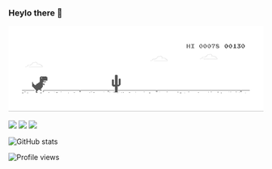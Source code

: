 ### Heylo there 👋

<img src="https://github.com/rahulsunil2/rahulsunil2/blob/master/media/dino.gif">

![](https://img.shields.io/badge/Django-Web%20App%20Developer-red?style=for-the-badge&logo=appveyor) ![](https://img.shields.io/badge/Deep%20Learning-TensorFlow-blueviolet?style=for-the-badge&logo=appveyor) ![](https://img.shields.io/badge/Flutter-Mobile%20App%20Developer-yellowgreen?style=for-the-badge&logo=appveyor)

![GitHub stats](https://github-readme-stats.vercel.app/api?username=rahulsunil2&show_icons=true&hide=stars,prs,issues,contribs&include_all_commits=true&count_private=true&bg_color=30,e96443,904e95&title_color=fff&text_color=fff)

![Profile views](https://gpvc.arturio.dev/rahulsunil2)
